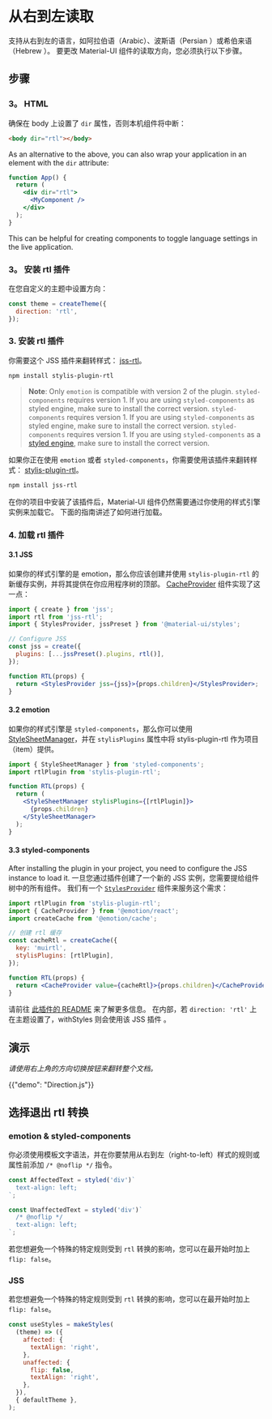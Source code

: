# 从右到左读取

<p class="description">支持从右到左的语言，如阿拉伯语（Arabic）、波斯语（Persian ）或希伯来语（Hebrew ）。 要更改 Material-UI 组件的读取方向，您必须执行以下步骤。</p>

## 步骤

### 3。 HTML

确保在 body 上设置了 `dir` 属性，否则本机组件将中断：

```html
<body dir="rtl"></body>
```

As an alternative to the above, you can also wrap your application in an element with the `dir` attribute:

```jsx
function App() {
  return (
    <div dir="rtl">
      <MyComponent />
    </div>
  );
}
```

This can be helpful for creating components to toggle language settings in the live application.

### 3。 安装 rtl 插件

在您自定义的主题中设置方向：

```js
const theme = createTheme({
  direction: 'rtl',
});
```

### 3. 安装 rtl 插件

你需要这个 JSS 插件来翻转样式： [jss-rtl](https://github.com/alitaheri/jss-rtl)。

```sh
npm install stylis-plugin-rtl
```

> **Note**: Only `emotion` is compatible with version 2 of the plugin. `styled-components` requires version 1. If you are using `styled-components` as styled engine, make sure to install the correct version. `styled-components` requires version 1. If you are using `styled-components` as styled engine, make sure to install the correct version. `styled-components` requires version 1. If you are using `styled-components` as a [styled engine](/guides/styled-engine/), make sure to install the correct version.

如果你正在使用 `emotion` 或者 `styled-components`，你需要使用该插件来翻转样式： [stylis-plugin-rtl](https://github.com/styled-components/stylis-plugin-rtl)。

```sh
npm install jss-rtl
```

在你的项目中安装了该插件后，Material-UI 组件仍然需要通过你使用的样式引擎实例来加载它。 下面的指南讲述了如何进行加载。

### 4. 加载 rtl 插件

#### 3.1 JSS

如果你的样式引擎的是 emotion，那么你应该创建并使用 `stylis-plugin-rtl` 的新缓存实例，并将其提供在你应用程序树的顶部。 [CacheProvider](https://emotion.sh/docs/cache-provider) 组件实现了这一点：

```jsx
import { create } from 'jss';
import rtl from 'jss-rtl';
import { StylesProvider, jssPreset } from '@material-ui/styles';

// Configure JSS
const jss = create({
  plugins: [...jssPreset().plugins, rtl()],
});

function RTL(props) {
  return <StylesProvider jss={jss}>{props.children}</StylesProvider>;
}
```

#### 3.2 emotion

如果你的样式引擎是 `styled-components`，那么你可以使用 [StyleSheetManager](https://styled-components.com/docs/api#stylesheetmanager)，并在 `stylisPlugins` 属性中将 stylis-plugin-rtl 作为项目（item）提供。

```jsx
import { StyleSheetManager } from 'styled-components';
import rtlPlugin from 'stylis-plugin-rtl';

function RTL(props) {
  return (
    <StyleSheetManager stylisPlugins={[rtlPlugin]}>
      {props.children}
    </StyleSheetManager>
  );
}
```

#### 3.3 styled-components

After installing the plugin in your project, you need to configure the JSS instance to load it. 一旦您通过插件创建了一个新的 JSS 实例，您需要提给组件树中的所有组件。 我们有一个 [`StylesProvider`](/styles/api/#stylesprovider) 组件来服务这个需求：

```jsx
import rtlPlugin from 'stylis-plugin-rtl';
import { CacheProvider } from '@emotion/react';
import createCache from '@emotion/cache';

// 创建 rtl 缓存
const cacheRtl = createCache({
  key: 'muirtl',
  stylisPlugins: [rtlPlugin],
});

function RTL(props) {
  return <CacheProvider value={cacheRtl}>{props.children}</CacheProvider>;
}
```

请前往 [此插件的 README](https://github.com/alitaheri/jss-rtl) 来了解更多信息。 在内部，若 `direction: 'rtl'` 上在主题设置了，withStyles 则会使用该 JSS 插件 。

## 演示

_请使用右上角的方向切换按钮来翻转整个文档。_

{{"demo": "Direction.js"}}

## 选择退出 rtl 转换

### emotion & styled-components

你必须使用模板文字语法，并在你要禁用从右到左（right-to-left）样式的规则或属性前添加 `/* @noflip */` 指令。

```jsx
const AffectedText = styled('div')`
  text-align: left;
`;

const UnaffectedText = styled('div')`
  /* @noflip */
  text-align: left;
`;
```

若您想避免一个特殊的特定规则受到 `rtl` 转换的影响，您可以在最开始时加上 `flip: false`。

### JSS

若您想避免一个特殊的特定规则受到 `rtl` 转换的影响，您可以在最开始时加上`flip: false`。

```jsx
const useStyles = makeStyles(
  (theme) => ({
    affected: {
      textAlign: 'right',
    },
    unaffected: {
      flip: false,
      textAlign: 'right',
    },
  }),
  { defaultTheme },
);
```
